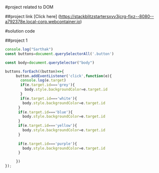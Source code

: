 <!-- md is mark down file -->

#project related to DOM

##project link
[Click here] (https://stackblitzstartersxvv3jcrg-fixz--8080--a792378e.local-corp.webcontainer.io)

#solution code

##project 1

```javascript
console.log("Sarthak")
const buttons=document.querySelectorAll('.button')

const body=document.querySelector("body")

buttons.forEach((button)=>{
     button.addEventListener('click',function(e){
       console.log(e.target)
       if(e.target.id==='grey'){
         body.style.backgroundColor=e.target.id
       }
       if(e.target.id==='white'){
        body.style.backgroundColor=e.target.id
      }
      if(e.target.id==='blue'){
        body.style.backgroundColor=e.target.id
      }
      if(e.target.id==='yellow'){
        body.style.backgroundColor=e.target.id
      }
      
      if(e.target.id==='purple'){
        body.style.backgroundColor=e.target.id
      }

     })
});

